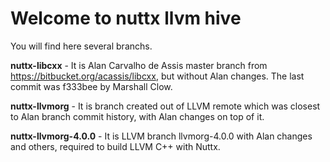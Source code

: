 # Welcome to nuttx llvm hive

You will find here several branchs.

**nuttx-libcxx** - It is Alan Carvalho de Assis master branch from https://bitbucket.org/acassis/libcxx, but without Alan changes.
The last commit was f333bee by Marshall Clow.

**nuttx-llvmorg** - It is branch created out of LLVM remote which was closest to Alan branch commit history, with Alan changes on top of it.

**nuttx-llvmorg-4.0.0** - It is LLVM branch llvmorg-4.0.0 with Alan changes and others, required to build LLVM C++ with Nuttx.
